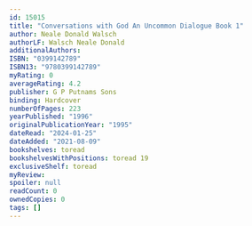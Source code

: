```yaml
---
id: 15015
title: "Conversations with God An Uncommon Dialogue Book 1"
author: Neale Donald Walsch
authorLF: Walsch Neale Donald
additionalAuthors: 
ISBN: "0399142789"
ISBN13: "9780399142789"
myRating: 0
averageRating: 4.2
publisher: G P Putnams Sons
binding: Hardcover
numberOfPages: 223
yearPublished: "1996"
originalPublicationYear: "1995"
dateRead: "2024-01-25"
dateAdded: "2021-08-09"
bookshelves: toread
bookshelvesWithPositions: toread 19
exclusiveShelf: toread
myReview: 
spoiler: null
readCount: 0
ownedCopies: 0
tags: []
---
```


